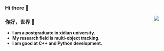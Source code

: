 ### Hi there 👋

<!--
**LHCyGan/LHCyGan** is a ✨ _special_ ✨ repository because its `README.md` (this file) appears on your GitHub profile.

Here are some ideas to get you started:

- 🔭 I’m currently working on ...
- 🌱 I’m currently learning ...
- 👯 I’m looking to collaborate on ...
- 🤔 I’m looking for help with ...
- 💬 Ask me about ...
- 📫 How to reach me: ...
- 😄 Pronouns: ...
- ⚡ Fun fact: ...
-->
<!-- 
[![Anurag's GitHub stats](https://github-readme-stats.vercel.app/api?username=LHCyGan&show_icons=true&theme=radical)](https://github.com/anuraghazra/github-readme-stats)

### 你好 👋

- :orange_book: Focusing on Swift & iOS
- :hammer: Creator of applications and frameworks
- :ram: Founder the ObjCCN
- :meat_on_bone: Meat lover

 -->
 
 <img align="right" src="https://github-readme-stats.vercel.app/api?username=LHCyGan&show_icons=true&theme=radical" />

### 你好，世界 👋

- **I am a postgraduate in xidian university.**
- **My research field is multi-object tracking.** 
- **I am good at C++ and Python development.**

